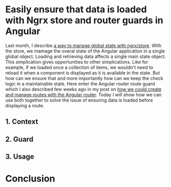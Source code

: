 # Easily ensure that data is loaded with Ngrx store and router guards in Angular

Last month, I describe [a way to manage global state with ngrx/store](https://kimsereyblog.blogspot.sg/2017/07/managing-global-state-with-ngrx-store.html). With the store, we mamage the overal state of the Angular application in a single global object. Loading and retrieving data affects a single main state object. This simplication gives opportunities to other simplications. Like for example, if we loaded once a collection of items, we wouldn't need to reload it when a component is displayed as it is available in the state. But how can we ensure that and more importantly how can we keep the check logic in a maintainable state. Here enter the Angular router route guard which I also described few weeks ago in my post on [how we could create and manage routes with the Angular router](https://kimsereyblog.blogspot.sg/2017/06/how-to-use-angular-router.html).
Today I will show how we can use both together to solve the issue of ensuring data is loaded before displaying a route.

## 1. Context

## 2. Guard

## 3. Usage

# Conclusion